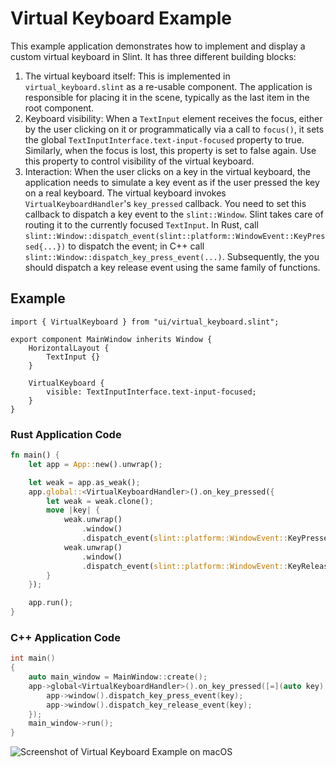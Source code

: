 <!-- Copyright © SixtyFPS GmbH <info@slint.dev> ; SPDX-License-Identifier: MIT -->

# Virtual Keyboard Example

This example application demonstrates how to implement and display a custom virtual keyboard in Slint.
It has three different building blocks:

1. The virtual keyboard itself: This is implemented in `virtual_keyboard.slint` as a re-usable component.
   The application is responsible for placing it in the scene, typically as the last item in the root component.
2. Keyboard visibility: When a `TextInput` element receives the focus, either by the user clicking on it or programmatically
   via a call to `focus()`, it sets the global `TextInputInterface.text-input-focused` property to true. Similarly,
   when the focus is lost, this property is set to false again. Use this property to control visibility of the virtual keyboard.
3. Interaction: When the user clicks on a key in the virtual keyboard, the application needs to simulate a key event as if the user
   pressed the key on a real keyboard. The virtual keyboard invokes `VirtualKeyboardHandler`'s `key_pressed` callback. You need
   to set this callback to dispatch a key event to the `slint::Window`. Slint takes care of routing it to the currently focused
   `TextInput`. In Rust, call `slint::Window::dispatch_event(slint::platform::WindowEvent::KeyPressed{...})` to dispatch
   the event; in C++ call `slint::Window::dispatch_key_press_event(...)`. Subsequently, the you should dispatch a key
   release event using the same family of functions.

## Example

```slint
import { VirtualKeyboard } from "ui/virtual_keyboard.slint";

export component MainWindow inherits Window {
    HorizontalLayout {
        TextInput {}
    }

    VirtualKeyboard {
        visible: TextInputInterface.text-input-focused;
    }
}
```

### Rust Application Code

```rust
fn main() {
    let app = App::new().unwrap();

    let weak = app.as_weak();
    app.global::<VirtualKeyboardHandler>().on_key_pressed({
        let weak = weak.clone();
        move |key| {
            weak.unwrap()
                .window()
                .dispatch_event(slint::platform::WindowEvent::KeyPressed { text: key.clone() });
            weak.unwrap()
                .window()
                .dispatch_event(slint::platform::WindowEvent::KeyReleased { text: key });
        }
    });

    app.run();
}
```

### C++ Application Code

```cpp
int main()
{
    auto main_window = MainWindow::create();
    app->global<VirtualKeyboardHandler>().on_key_pressed([=](auto key) {
        app->window().dispatch_key_press_event(key);
        app->window().dispatch_key_release_event(key);
    });
    main_window->run();
}

```

![Screenshot of Virtual Keyboard Example on macOS](https://user-images.githubusercontent.com/6715107/231668373-23faedf8-b42a-401d-b3a2-845d5e61252b.png "Virtual Keyboard")
